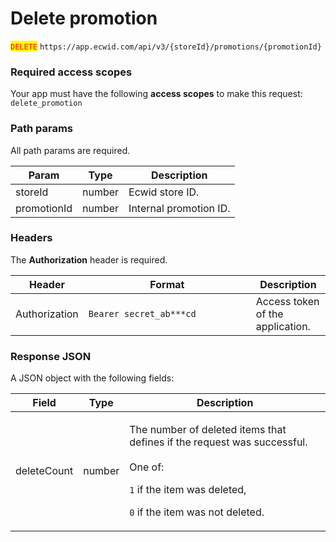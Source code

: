 # Delete promotion

<mark style="color:red;">`DELETE`</mark> `https://app.ecwid.com/api/v3/{storeId}/promotions/{promotionId}`&#x20;

### Required access scopes

Your app must have the following **access scopes** to make this request: `delete_promotion`

### Path params

All path params are required.

| Param       | Type   | Description            |
| ----------- | ------ | ---------------------- |
| storeId     | number | Ecwid store ID.        |
| promotionId | number | Internal promotion ID. |

### Headers

The **Authorization** header is required.

<table><thead><tr><th>Header</th><th width="252">Format</th><th>Description</th></tr></thead><tbody><tr><td>Authorization</td><td><code>Bearer secret_ab***cd</code></td><td>Access token of the application.</td></tr></tbody></table>

### Response JSON

A JSON object with the following fields:

| Field       | Type   | Description                                                                                                                                                                                   |
| ----------- | ------ | --------------------------------------------------------------------------------------------------------------------------------------------------------------------------------------------- |
| deleteCount | number | <p>The number of deleted items that defines if the request was successful.<br><br>One of:</p><p><code>1</code> if the item was deleted,</p><p><code>0</code> if the item was not deleted.</p> |
